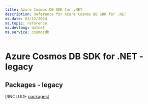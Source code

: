 ```yaml
---
title: Azure Cosmos DB SDK for .NET
description: Reference for Azure Cosmos DB SDK for .NET
ms.date: 03/12/2024
ms.topic: reference
ms.devlang: dotnet
ms.service: cosmosdb
---
```

# Azure Cosmos DB SDK for .NET - legacy
## Packages - legacy
[!INCLUDE [packages](cosmos-db-index.md)]